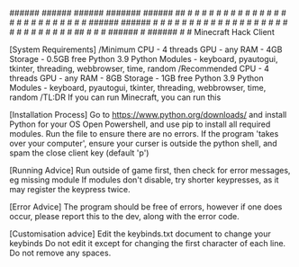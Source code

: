 \######  ######  ######  #######  ######  ##   #
\#    #  #    #  #    #     #     #    #  # #  #
\#    #  #    #  #    #     #     #    #  # #  #
\######  ######  #    #     #     #    #  #  # #
\#       # #     #    #     #     #    #  #  # #
\#       #  #    #    #     #     #    #  #   ##
\#       #   #   ######     #     ######  #    #
Minecraft Hack Client

[System Requirements]
/Minimum
CPU - 4 threads
GPU - any
RAM - 4GB
Storage - 0.5GB free
Python 3.9
Python Modules - keyboard, pyautogui, tkinter, threading, webbrowser, time, random
/Recommended
CPU - 4 threads
GPU - any
RAM - 8GB
Storage - 1GB free
Python 3.9
Python Modules - keyboard, pyautogui, tkinter, threading, webbrowser, time, random
/TL:DR If you can run Minecraft, you can run this

[Installation Process]
Go to https://www.python.org/downloads/ and install Python for your OS
Open Powershell, and use pip to install all required modules.
Run the file to ensure there are no errors.
If the program 'takes over your computer', ensure your curser is outside the python shell, and spam the close client key (default 'p')

[Running Advice]
Run outside of game first, then check for error messages, eg missing module
If modules don't disable, try shorter keypresses, as it may register the keypress twice.

[Error Advice]
The program should be free of errors, however if one does occur, please report this to the dev, along with the error code.

[Customisation advice]
Edit the keybinds.txt document to change your keybinds
Do not edit it except for changing the first character of each line. Do not remove any spaces.
